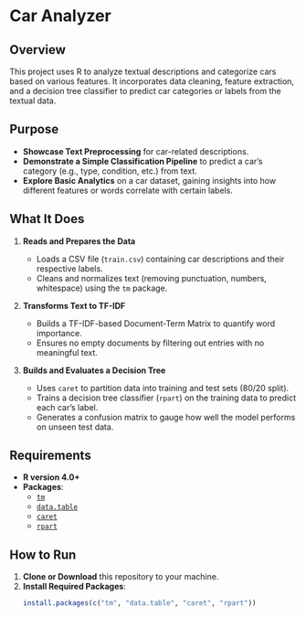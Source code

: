 # Car Analyzer

## Overview
This project uses R to analyze textual descriptions and categorize cars based on various features. It incorporates data cleaning, feature extraction, and a decision tree classifier to predict car categories or labels from the textual data.

## Purpose
- **Showcase Text Preprocessing** for car-related descriptions.  
- **Demonstrate a Simple Classification Pipeline** to predict a car’s category (e.g., type, condition, etc.) from text.  
- **Explore Basic Analytics** on a car dataset, gaining insights into how different features or words correlate with certain labels.

## What It Does
1. **Reads and Prepares the Data**  
   - Loads a CSV file (`train.csv`) containing car descriptions and their respective labels.  
   - Cleans and normalizes text (removing punctuation, numbers, whitespace) using the `tm` package.

2. **Transforms Text to TF-IDF**  
   - Builds a TF-IDF-based Document-Term Matrix to quantify word importance.  
   - Ensures no empty documents by filtering out entries with no meaningful text.

3. **Builds and Evaluates a Decision Tree**  
   - Uses `caret` to partition data into training and test sets (80/20 split).  
   - Trains a decision tree classifier (`rpart`) on the training data to predict each car’s label.  
   - Generates a confusion matrix to gauge how well the model performs on unseen test data.

## Requirements
- **R version 4.0+**  
- **Packages**:  
  - [`tm`](https://cran.r-project.org/web/packages/tm/index.html)  
  - [`data.table`](https://cran.r-project.org/web/packages/data.table/index.html)  
  - [`caret`](https://cran.r-project.org/web/packages/caret/index.html)  
  - [`rpart`](https://cran.r-project.org/web/packages/rpart/index.html)  

## How to Run
1. **Clone or Download** this repository to your machine.
2. **Install Required Packages**:
   ```r
   install.packages(c("tm", "data.table", "caret", "rpart"))
